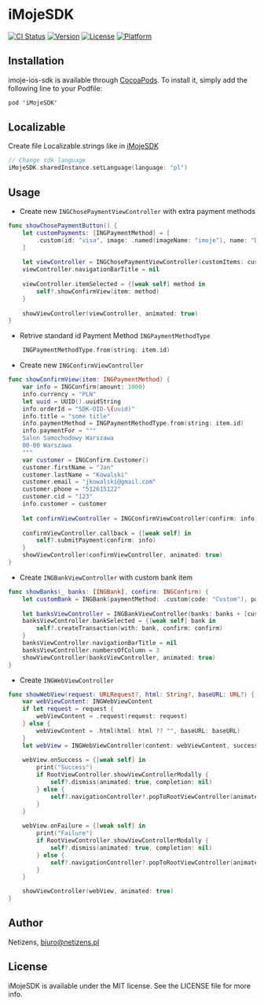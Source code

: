 # iMojeSDK

[![CI Status](https://img.shields.io/travis/imoje/iMojeSDK.svg?style=flat)](https://travis-ci.org/imoje/iMojeSDK)
[![Version](https://img.shields.io/cocoapods/v/iMojeSDK.svg?style=flat)](https://cocoapods.org/pods/iMojeSDK)
[![License](https://img.shields.io/cocoapods/l/iMojeSDK.svg?style=flat)](https://cocoapods.org/pods/iMojeSDK)
[![Platform](https://img.shields.io/cocoapods/p/iMojeSDK.svg?style=flat)](https://cocoapods.org/pods/iMojeSDK)

## Installation

imoje-ios-sdk is available through [CocoaPods](https://cocoapods.org). To install
it, simply add the following line to your Podfile:

```swift
pod 'iMojeSDK'
```

## Localizable
Create file Localizable.strings like in [iMojeSDK](https://github.com/trmquang93/iMojeSDK/blob/master/iMojeSDK/Assets/Localizations/en.lproj/Localizable.strings)

```swift
// Change sdk language
iMojeSDK.sharedInstance.setLanguage(language: "pl")
```

## Usage
- Create new `INGChosePaymentViewController` with extra payment methods  
```swift
func showChosePaymentButton() {
    let customPayments: [INGPaymentMethod] = [
        .custom(id: "visa", image: .named(imageName: "imoje"), name: "Dodatkowy kafelek")
    ]
    
    let viewController = INGChosePaymentViewController(customItems: customPayments)
    viewController.navigationBarTitle = nil
    
    viewController.itemSelected = {[weak self] method in
        self?.showConfirmView(item: method)
    }
    
    showViewController(viewController, animated: true)
}
```
- Retrive standard id Payment Method  `INGPaymentMethodType`
```swift
    INGPaymentMethodType.from(string: item.id)
```
- Create new `INGConfirmViewController`
```swift
func showConfirmView(item: INGPaymentMethod) {
    var info = INGConfirm(amount: 1000)
    info.currency = "PLN"
    let uuid = UUID().uuidString
    info.orderId = "SDK-OID-\(uuid)"
    info.title = "some title"
    info.paymentMethod = INGPaymentMethodType.from(string: item.id)
    info.paymentFor = """
    Salon Samochodowy Warszawa
    00-00 Warszawa
    """
    var customer = INGConfirm.Customer()
    customer.firstName = "Jan"
    customer.lastName = "Kowalski"
    customer.email = "jkowalski@gmail.com"
    customer.phone = "512615122"
    customer.cid = "123"
    info.customer = customer
    
    let confirmViewController = INGConfirmViewController(confirm: info)
    
    confirmViewController.callback = {[weak self] in
        self?.submitPayment(confirm: info)
    }
    showViewController(confirmViewController, animated: true)
}
```
- Create `INGBankViewController` with custom bank item
```swift
func showBanks(_ banks: [INGBank], confirm: INGConfirm) {
    let customBank = INGBank(paymentMethod: .custom(code: "Custom"), paymentMethodCode: .custom(code: "custom", image: .url(imageURL: URL(string: "https://www.interest.co.nz/sites/default/files/feature_images/bank-3_0_0_0.jpg")!), name: "Custom Bank"), isActive: true, isOnline: false, currency: "PLN")
    
    let banksViewController = INGBankViewController(banks: banks + [customBank])
    banksViewController.bankSelected = {[weak self] bank in
        self?.createTransaction(with: bank, confirm: confirm)
    }
    banksViewController.navigationBarTitle = nil
    banksViewController.numbersOfColumn = 3
    showViewController(banksViewController, animated: true)
}
```
- Create `INGWebViewController`
```swift
func showWebView(request: URLRequest?, html: String?, baseURL: URL?) {
    var webViewContent: INGWebViewContent
    if let request = request {
        webViewContent = .request(request: request)
    } else {
        webViewContent = .html(html: html ?? "", baseURL: baseURL)
    }
    let webView = INGWebViewController(content: webViewContent, successRedirectURL: "https://test.com/success", failureRedirectURL: "https://test.com/failure")
    
    webView.onSuccess = {[weak self] in
        print("Success")
        if RootViewController.showViewControllerModally {
            self?.dismiss(animated: true, completion: nil)
        } else {
            self?.navigationController?.popToRootViewController(animated: true)
        }
    }
    
    webView.onFailure = {[weak self] in
        print("Failure")
        if RootViewController.showViewControllerModally {
            self?.dismiss(animated: true, completion: nil)
        } else {
            self?.navigationController?.popToRootViewController(animated: true)
        }
    }

    showViewController(webView, animated: true)
}
```
## Author

Netizens, biuro@netizens.pl

## License

iMojeSDK is available under the MIT license. See the LICENSE file for more info.


